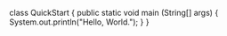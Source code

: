 class QuickStart {
    public static void main (String[] args) {
        System.out.println("Hello, World.");
    }
}     
